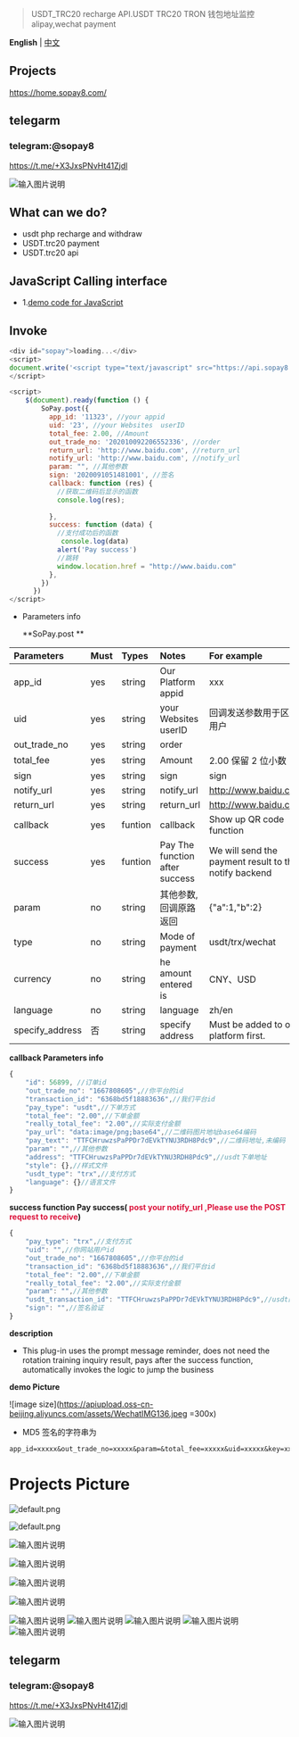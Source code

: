 > USDT_TRC20 recharge API.USDT TRC20 TRON 钱包地址监控 alipay,wechat payment

**English** | [中文](https://github.com/amu1433/sopay/)

## Projects

<a href="https://home.sopay8.com/">https://home.sopay8.com/</a>

## telegarm
### telegram:@sopay8
https://t.me/+X3JxsPNvHt41Zjdl


![输入图片说明](https://apiupload.oss-cn-beijing.aliyuncs.com/tinymce/20220905/57bdc18c6e9045a72cfea9143751bbac.png 'api.png')

## What can we do?

- usdt php recharge and withdraw
- USDT.trc20 payment
- USDT.trc20 api

## JavaScript Calling interface

- 1.<a href="https://github.com/amu1433/sopay/blob/main/demo.html" target="_blank">demo code for JavaScript </a>

## Invoke

```JavaScript
<div id="sopay">loading...</div>
<script>
document.write('<script type="text/javascript" src="https://api.sopay8.com/assets/sopay.js?v=' + Math.random() + '"><\/script>')
</script>

<script>
    $(document).ready(function () {
        SoPay.post({
          app_id: '11323', //your appid
          uid: '23', //your Websites  userID
          total_fee: 2.00, //Amount
          out_trade_no: '202010092206552336', //order
          return_url: 'http://www.baidu.com', //return_url
          notify_url: 'http://www.baidu.com', //notify_url
          param: "", //其他参数
          sign: '2020091051481001', //签名
          callback: function (res) {
            //获取二维码后显示的函数
            console.log(res);
 
          },
          success: function (data) {
            //支付成功后的函数
             console.log(data)
            alert('Pay success')
            //跳转
            window.location.href = "http://www.baidu.com"
          },
        })
      })
</script>
```


- Parameters  info

  **SoPay.post **

| Parameters      | Must | Types   | Notes                          | For example                                           |
| :-------------- | :--- | :------ | :----------------------------- | :---------------------------------------------------- |
| app_id          | yes  | string  | Our Platform appid             | xxx                                                   |
| uid             | yes  | string  | your Websites  userID          | 回调发送参数用于区分用户                              |
| out_trade_no    | yes  | string  | order                          |
| total_fee       | yes  | string  | Amount                         | 2.00 保留 2 位小数                                    |
| sign            | yes  | string  | sign                           | sign                                                  |
| notify_url      | yes  | string  | notify_url                     | http://www.baidu.com                                  |
| return_url      | yes  | string  | return_url                     | http://www.baidu.com                                  |
| callback        | yes  | funtion | callback                       | Show up QR code function                              |
| success         | yes  | funtion | Pay The function after success | We will send the payment result to the notify backend |
| param           | no   | string  | 其他参数,回调原路返回          | {"a":1,"b":2}                                         |
| type            | no   | string  | Mode of payment                | usdt/trx/wechat                                       |
| currency        | no   | string  | he amount entered is           | CNY、USD                                              |
| language        | no   | string  | language                       | zh/en                                                 |
| specify_address | 否   | string  | specify address                | Must be added to our platform first.                  |


**callback  Parameters  info**

```javascript
{
    "id": 56899, //订单id
    "out_trade_no": "1667808605",//你平台的id
    "transaction_id": "6368bd5f18883636",//我们平台id
    "pay_type": "usdt",//下单方式
    "total_fee": "2.00",//下单金额
    "really_total_fee": "2.00",//实际支付金额
    "pay_url": "data:image/png;base64",//二维码图片地址base64编码
    "pay_text": "TTFCHruwzsPaPPDr7dEVkTYNU3RDH8Pdc9",//二维码地址,未编码
    "param": "",//其他参数
    "address": "TTFCHruwzsPaPPDr7dEVkTYNU3RDH8Pdc9",//usdt下单地址
    "style": {},//样式文件
    "usdt_type": "trx",//支付方式
    "language": {}//语言文件
}

```
**success function  Pay success(<font color=Crimson> post  your notify_url ,Please use the POST request to receive</font>)**


```javascript
{
    "pay_type": "trx",//支付方式
    "uid": "",//你网站用户id
    "out_trade_no": "1667808605",//你平台的id
    "transaction_id": "6368bd5f18883636",//我们平台id
    "total_fee": "2.00",//下单金额
    "really_total_fee": "2.00",//实际支付金额
    "param": "",//其他参数
    "usdt_transaction_id": "TTFCHruwzsPaPPDr7dEVkTYNU3RDH8Pdc9",//usdt的txId 的地址
    "sign": "",//签名验证
}

```
**description**

- This plug-in uses the prompt message reminder, does not need the rotation training inquiry result, pays after the success function, automatically invokes the logic to jump the business

**demo Picture**

![image size](https://apiupload.oss-cn-beijing.aliyuncs.com/assets/WechatIMG136.jpeg =300x)

- MD5 签名的字符串为

```
app_id=xxxxx&out_trade_no=xxxxx&param=&total_fee=xxxxx&uid=xxxxx&key=xxxxx
```

# Projects Picture

![default.png](https://apiupload.oss-cn-beijing.aliyuncs.com/upload/20221220/4a71219e1f1f9abc3b6101716c008257.png)

![default.png](https://apiupload.oss-cn-beijing.aliyuncs.com/upload/20221220/0c43eeb3b9a40d39754a3a8a27b9904a.png)

![输入图片说明](https://apiupload.oss-cn-beijing.aliyuncs.com/tinymce/20220419/b4f1b47f5dc8a939c186f74690539e83.png 'api.png')

![输入图片说明](https://apiupload.oss-cn-beijing.aliyuncs.com/tinymce/20220419/12b3110af50953cb184a7901c50fa73a.png 'api.png')

![输入图片说明](https://apiupload.oss-cn-beijing.aliyuncs.com/tinymce/20220419/6032d99b0d96bc0493a0ca2aa83dbe6d.png 'api.png')

![输入图片说明](https://apiupload.oss-cn-beijing.aliyuncs.com/tinymce/20220419/cd21ad18daf55fa92d81678164204f02.png 'api.png')

![输入图片说明](https://apiupload.oss-cn-beijing.aliyuncs.com/tinymce/20220419/0384e9a94182b32a99148969c359d92f.png 'api.png')
![输入图片说明](https://apiupload.oss-cn-beijing.aliyuncs.com/tinymce/20220419/444c48b6aa8b07211bb11327ab182e02.png 'api.png')
![输入图片说明](https://apiupload.oss-cn-beijing.aliyuncs.com/tinymce/20220419/5ede6de3de421f094f791a942c1479b3.png 'api.png')
![输入图片说明](https://apiupload.oss-cn-beijing.aliyuncs.com/tinymce/20220419/e57d6214c0a4a881e643a3c67f387166.png 'api.png')
![输入图片说明](https://apiupload.oss-cn-beijing.aliyuncs.com/tinymce/20220419/eb902bfbe4ef3b36b0881ba82331c268.png 'api.png')

## telegarm

### telegram:@sopay8

https://t.me/+X3JxsPNvHt41Zjdl

![输入图片说明](https://apiupload.oss-cn-beijing.aliyuncs.com/tinymce/20220905/57bdc18c6e9045a72cfea9143751bbac.png 'api.png')
